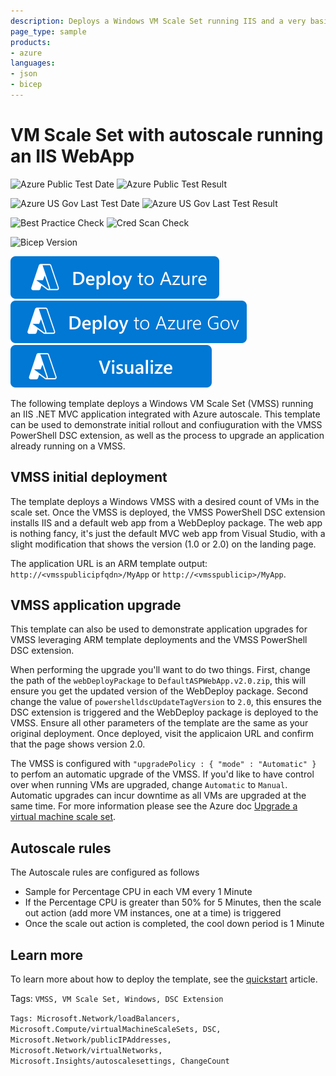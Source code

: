 ```yaml
---
description: Deploys a Windows VM Scale Set running IIS and a very basic .NET MVC web app. The VMSS PowerShell DSC Extension is leveraged to do the IIS install and WebDeploy package deployment.
page_type: sample
products:
- azure
languages:
- json
- bicep
---
```

# VM Scale Set with autoscale running an IIS WebApp


![Azure Public Test Date](https://azurequickstartsservice.blob.core.windows.net/badges/demos/vmss-windows-webapp-dsc-autoscale/PublicLastTestDate.svg)
![Azure Public Test Result](https://azurequickstartsservice.blob.core.windows.net/badges/demos/vmss-windows-webapp-dsc-autoscale/PublicDeployment.svg)

![Azure US Gov Last Test Date](https://azurequickstartsservice.blob.core.windows.net/badges/demos/vmss-windows-webapp-dsc-autoscale/FairfaxLastTestDate.svg)
![Azure US Gov Last Test Result](https://azurequickstartsservice.blob.core.windows.net/badges/demos/vmss-windows-webapp-dsc-autoscale/FairfaxDeployment.svg)

![Best Practice Check](https://azurequickstartsservice.blob.core.windows.net/badges/demos/vmss-windows-webapp-dsc-autoscale/BestPracticeResult.svg)
![Cred Scan Check](https://azurequickstartsservice.blob.core.windows.net/badges/demos/vmss-windows-webapp-dsc-autoscale/CredScanResult.svg)

![Bicep Version](https://azurequickstartsservice.blob.core.windows.net/badges/demos/vmss-windows-webapp-dsc-autoscale/BicepVersion.svg)

[![Deploy To Azure](https://raw.githubusercontent.com/Azure/azure-quickstart-templates/master/1-CONTRIBUTION-GUIDE/images/deploytoazure.svg?sanitize=true)](https://portal.azure.com/#create/Microsoft.Template/uri/https%3A%2F%2Fraw.githubusercontent.com%2FAzure%2Fazure-quickstart-templates%2Fmaster%2Fdemos%2Fvmss-windows-webapp-dsc-autoscale%2Fazuredeploy.json)
[![Deploy To Azure US Gov](https://raw.githubusercontent.com/Azure/azure-quickstart-templates/master/1-CONTRIBUTION-GUIDE/images/deploytoazuregov.svg?sanitize=true)](https://portal.azure.us/#create/Microsoft.Template/uri/https%3A%2F%2Fraw.githubusercontent.com%2FAzure%2Fazure-quickstart-templates%2Fmaster%2Fdemos%2Fvmss-windows-webapp-dsc-autoscale%2Fazuredeploy.json)
[![Visualize](https://raw.githubusercontent.com/Azure/azure-quickstart-templates/master/1-CONTRIBUTION-GUIDE/images/visualizebutton.svg?sanitize=true)](http://armviz.io/#/?load=https%3A%2F%2Fraw.githubusercontent.com%2FAzure%2Fazure-quickstart-templates%2Fmaster%2Fdemos%2Fvmss-windows-webapp-dsc-autoscale%2Fazuredeploy.json)

The following template deploys a Windows VM Scale Set (VMSS) running an IIS .NET MVC application integrated with Azure autoscale. This template can be used to demonstrate initial rollout and confiuguration with the VMSS PowerShell DSC extension, as well as the process to upgrade an application already running on a VMSS.

## VMSS initial deployment

The template deploys a Windows VMSS with a desired count of VMs in the scale set. Once the VMSS is deployed, the VMSS PowerShell DSC extension installs IIS and a default web app from a WebDeploy package. The web app is nothing fancy, it's just the default MVC web app from Visual Studio, with a slight modification that shows the version (1.0 or 2.0) on the landing page.

The application URL is an ARM template output: `http://<vmsspublicipfqdn>/MyApp` or `http://<vmsspublicip>/MyApp`.

## VMSS application upgrade

This template can also be used to demonstrate application upgrades for VMSS leveraging ARM template deployments and the VMSS PowerShell DSC extension.

When performing the upgrade you'll want to do two things. First, change the path of the `webDeployPackage` to `DefaultASPWebApp.v2.0.zip`, this will ensure you get the updated version of the WebDeploy package. Second change the value of `powershelldscUpdateTagVersion` to `2.0`, this ensures the DSC extension is triggered and the WebDeploy package is deployed to the VMSS. Ensure all other parameters of the template are the same as your original deployment. Once deployed, visit the applicaion URL and confirm that the page shows version 2.0.

The VMSS is configured with `"upgradePolicy : { "mode" : "Automatic" }` to perfom an automatic upgrade of the VMSS. If you'd like to have control over when running VMs are upgraded, change `Automatic` to `Manual`. Automatic upgrades can incur downtime as all VMs are upgraded at the same time. For more information please see the Azure doc [Upgrade a virtual machine scale set](https://docs.microsoft.com/azure/virtual-machine-scale-sets/virtual-machine-scale-sets-upgrade-scale-set).

## Autoscale rules

The Autoscale rules are configured as follows

- Sample for Percentage CPU in each VM every 1 Minute
- If the Percentage CPU is greater than 50% for 5 Minutes, then the scale out action (add more VM instances, one at a time) is triggered
- Once the scale out action is completed, the cool down period is 1 Minute

## Learn more

To learn more about how to deploy the template, see the [quickstart](https://docs.microsoft.com/azure/virtual-machine-scale-sets/quick-create-template-windows) article.

Tags: `VMSS, VM Scale Set, Windows, DSC Extension`


`Tags: Microsoft.Network/loadBalancers, Microsoft.Compute/virtualMachineScaleSets, DSC, Microsoft.Network/publicIPAddresses, Microsoft.Network/virtualNetworks, Microsoft.Insights/autoscalesettings, ChangeCount`